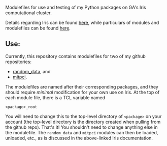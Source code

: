 Modulefiles for use and testing of my Python packages
on GA's Iris computational cluster.

Details regarding Iris can be found
[here](https://diii-d.gat.com/diii-d/Iris), while
particulars of modules and modulefiles can be found
[here](https://diii-d.gat.com/diii-d/Iris#Environment_modules).

Use:
----
Currently, this repository contains modulefiles for
two of my github repositories:

* [random_data](https://github.com/emd/random_data), and
* [mitpci](https://github.com/emd/mitpci).

The modulefiles are named after their corresponding packages, and
they should require *minimal* modification for your own use on Iris.
At the top of each module file, there is a TCL variable named

    <package>_root

You will need to change this to the top-level directory of
`<package>` on your account (the top-level directory is the
directory created when pulling from the github repo).
That's it! You shouldn't need to change anything else in
the modulefile. The `random_data` and `mitpci` modules can
then be loaded, unloaded, etc., as is discussed in the
above-linked Iris documentation.
